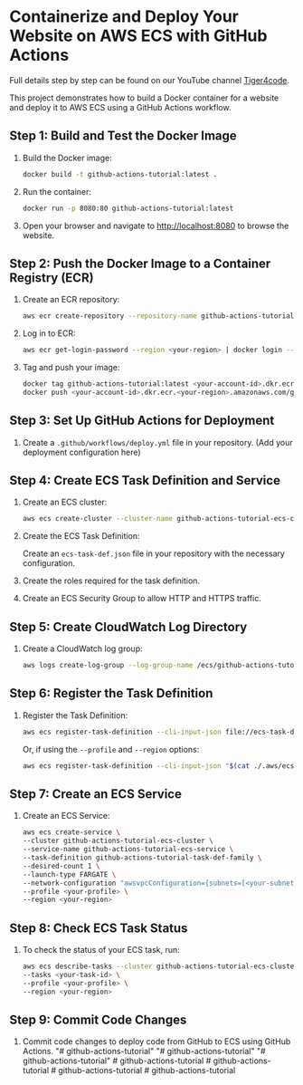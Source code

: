 # Containerize and Deploy Your Website on AWS ECS with GitHub Actions

Full details step by step can be found on our YouTube channel [Tiger4code](http://youtube.com/@tiger4code).

This project demonstrates how to build a Docker container for a website and deploy it to AWS ECS using a GitHub Actions workflow.

## Step 1: Build and Test the Docker Image

1. Build the Docker image:

   ```bash
   docker build -t github-actions-tutorial:latest .
   ```

2. Run the container:

   ```bash
   docker run -p 8080:80 github-actions-tutorial:latest
   ```

3. Open your browser and navigate to [http://localhost:8080](http://localhost:8080) to browse the website.

## Step 2: Push the Docker Image to a Container Registry (ECR)

1. Create an ECR repository:

   ```bash
   aws ecr create-repository --repository-name github-actions-tutorial
   ```

2. Log in to ECR:

   ```bash
   aws ecr get-login-password --region <your-region> | docker login --username AWS --password-stdin <your-account-id>.dkr.ecr.<your-region>.amazonaws.com/github-actions-tutorial
   ```

3. Tag and push your image:

   ```bash
   docker tag github-actions-tutorial:latest <your-account-id>.dkr.ecr.<your-region>.amazonaws.com/github-actions-tutorial
   docker push <your-account-id>.dkr.ecr.<your-region>.amazonaws.com/github-actions-tutorial
   ```

## Step 3: Set Up GitHub Actions for Deployment

1. Create a `.github/workflows/deploy.yml` file in your repository. (Add your deployment configuration here)

## Step 4: Create ECS Task Definition and Service

1. Create an ECS cluster:

   ```bash
   aws ecs create-cluster --cluster-name github-actions-tutorial-ecs-cluster
   ```

2. Create the ECS Task Definition:

   Create an `ecs-task-def.json` file in your repository with the necessary configuration.

3. Create the roles required for the task definition.

4. Create an ECS Security Group to allow HTTP and HTTPS traffic.

## Step 5: Create CloudWatch Log Directory

1. Create a CloudWatch log group:

   ```bash
   aws logs create-log-group --log-group-name /ecs/github-actions-tutorial-log-group
   ```

## Step 6: Register the Task Definition

1. Register the Task Definition:

   ```bash
   aws ecs register-task-definition --cli-input-json file://ecs-task-def.json
   ```

   Or, if using the `--profile` and `--region` options:

   ```bash
   aws ecs register-task-definition --cli-input-json "$(cat ./.aws/ecs-task-def.json)" --profile <your-profile> --region <your-region>
   ```

## Step 7: Create an ECS Service

1. Create an ECS Service:

   ```bash
   aws ecs create-service \
   --cluster github-actions-tutorial-ecs-cluster \
   --service-name github-actions-tutorial-ecs-service \
   --task-definition github-actions-tutorial-task-def-family \
   --desired-count 1 \
   --launch-type FARGATE \
   --network-configuration "awsvpcConfiguration={subnets=[<your-subnet-id>],securityGroups=[<your-security-group-id>],assignPublicIp=ENABLED}" \
   --profile <your-profile> \
   --region <your-region>
   ```

## Step 8: Check ECS Task Status

1. To check the status of your ECS task, run:

   ```bash
   aws ecs describe-tasks --cluster github-actions-tutorial-ecs-cluster \
   --tasks <your-task-id> \
   --profile <your-profile> \
   --region <your-region>
   ```

## Step 9: Commit Code Changes

1. Commit code changes to deploy code from GitHub to ECS using GitHub Actions.
"# github-actions-tutorial" 
"# github-actions-tutorial" 
"# github-actions-tutorial" 
#   g i t h u b - a c t i o n s - t u t o r i a l  
 #   g i t h u b - a c t i o n s - t u t o r i a l  
 #   g i t h u b - a c t i o n s - t u t o r i a l  
 #   g i t h u b - a c t i o n s - t u t o r i a l  
 